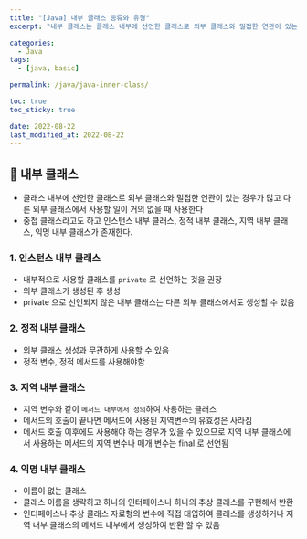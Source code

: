```yaml
---
title: "[Java] 내부 클래스 종류와 유형"
excerpt: "내부 클래스는 클래스 내부에 선언한 클래스로 외부 클래스와 밀접한 연관이 있는 경우가 많고 다른 외부 클래스에서 사용할 일이 거의 없을 때 사용"

categories:
  - Java
tags:
  - [java, basic]

permalink: /java/java-inner-class/

toc: true
toc_sticky: true

date: 2022-08-22
last_modified_at: 2022-08-22
---
```


## 🦥 내부 클래스

* 클래스 내부에 선언한 클래스로 외부 클래스와 밀접한 연관이 있는 경우가 많고 다른 외부 클래스에서 사용할 일이 거의 없을 때 사용한다
* 중첩 클래스라고도 하고 인스턴스 내부 클래스, 정적 내부 클래스, 지역 내부 클래스, 익명 내부 클래스가 존재한다.

### 1. 인스턴스 내부 클래스
* 내부적으로 사용할 클래스를 `private` 로 선언하는 것을 권장
* 외부 클래스가 생성된 후 생성
* private 으로 선언되지 않은 내부 클래스는 다른 외부 클래스에서도 생성할 수 있음

### 2. 정적 내부 클래스
* 외부 클래스 생성과 무관하게 사용할 수 있음
* 정적 변수, 정적 메서드를 사용해야함

### 3. 지역 내부 클래스
* 지역 변수와 같이 `메서드 내부에서 정의`하여 사용하는 클래스
* 메서드의 호출이 끝나면 메서드에 사용된 지역변수의 유효성은 사라짐
* 메서드 호출 이후에도 사용해야 하는 경우가 있을 수 있으므로 지역 내부 클래스에서 사용하는 메서드의 지역 변수나 매개 변수는 final 로 선언됨

### 4. 익명 내부 클래스
* 이름이 없는 클래스
* 클래스 이름을 생략하고 하나의 인터페이스나 하나의 추상 클래스를 구현해서 반환
* 인터페이스나 추상 클래스 자료형의 변수에 직접 대입하여 클래스를 생성하거나 지역 내부 클래스의 메서드 내부에서 생성하여 반환 할 수 있음
